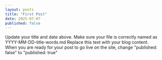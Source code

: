 ```yaml
---
layout: posts
title: "First Post"
date: 2025-07-07
published: false
---
```


Update your title and date above. Make sure your file is correctly named as YYYY-MM-DD-title-words.md Replace this text with your blog content. When you are ready for your post to go live on the site, change "published: false" to "published: true"
